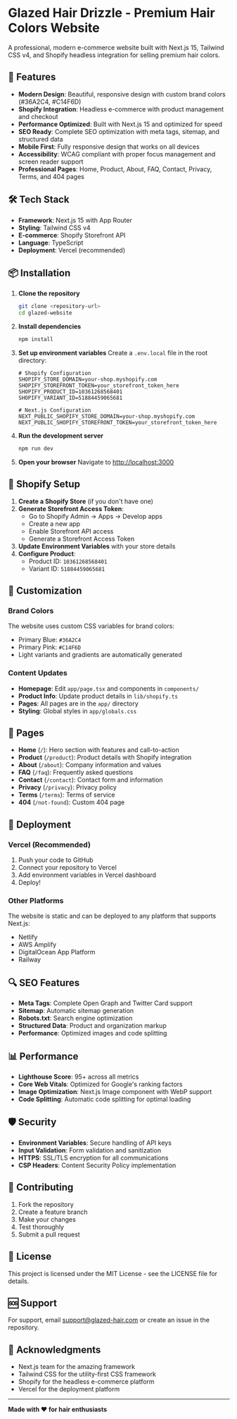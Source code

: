 # Glazed Hair Drizzle - Premium Hair Colors Website

A professional, modern e-commerce website built with Next.js 15, Tailwind CSS v4, and Shopify headless integration for selling premium hair colors.

## 🚀 Features

- **Modern Design**: Beautiful, responsive design with custom brand colors (#36A2C4, #C14F6D)
- **Shopify Integration**: Headless e-commerce with product management and checkout
- **Performance Optimized**: Built with Next.js 15 and optimized for speed
- **SEO Ready**: Complete SEO optimization with meta tags, sitemap, and structured data
- **Mobile First**: Fully responsive design that works on all devices
- **Accessibility**: WCAG compliant with proper focus management and screen reader support
- **Professional Pages**: Home, Product, About, FAQ, Contact, Privacy, Terms, and 404 pages

## 🛠️ Tech Stack

- **Framework**: Next.js 15 with App Router
- **Styling**: Tailwind CSS v4
- **E-commerce**: Shopify Storefront API
- **Language**: TypeScript
- **Deployment**: Vercel (recommended)

## 📦 Installation

1. **Clone the repository**
   ```bash
   git clone <repository-url>
   cd glazed-website
   ```

2. **Install dependencies**
   ```bash
   npm install
   ```

3. **Set up environment variables**
   Create a `.env.local` file in the root directory:
   ```env
   # Shopify Configuration
   SHOPIFY_STORE_DOMAIN=your-shop.myshopify.com
   SHOPIFY_STOREFRONT_TOKEN=your_storefront_token_here
   SHOPIFY_PRODUCT_ID=10361268568401
   SHOPIFY_VARIANT_ID=51884459065681

   # Next.js Configuration
   NEXT_PUBLIC_SHOPIFY_STORE_DOMAIN=your-shop.myshopify.com
   NEXT_PUBLIC_SHOPIFY_STOREFRONT_TOKEN=your_storefront_token_here
   ```

4. **Run the development server**
   ```bash
   npm run dev
   ```

5. **Open your browser**
   Navigate to [http://localhost:3000](http://localhost:3000)

## 🔧 Shopify Setup

1. **Create a Shopify Store** (if you don't have one)
2. **Generate Storefront Access Token**:
   - Go to Shopify Admin → Apps → Develop apps
   - Create a new app
   - Enable Storefront API access
   - Generate a Storefront Access Token
3. **Update Environment Variables** with your store details
4. **Configure Product**:
   - Product ID: `10361268568401`
   - Variant ID: `51884459065681`

## 🎨 Customization

### Brand Colors
The website uses custom CSS variables for brand colors:
- Primary Blue: `#36A2C4`
- Primary Pink: `#C14F6D`
- Light variants and gradients are automatically generated

### Content Updates
- **Homepage**: Edit `app/page.tsx` and components in `components/`
- **Product Info**: Update product details in `lib/shopify.ts`
- **Pages**: All pages are in the `app/` directory
- **Styling**: Global styles in `app/globals.css`

## 📱 Pages

- **Home** (`/`): Hero section with features and call-to-action
- **Product** (`/product`): Product details with Shopify integration
- **About** (`/about`): Company information and values
- **FAQ** (`/faq`): Frequently asked questions
- **Contact** (`/contact`): Contact form and information
- **Privacy** (`/privacy`): Privacy policy
- **Terms** (`/terms`): Terms of service
- **404** (`/not-found`): Custom 404 page

## 🚀 Deployment

### Vercel (Recommended)
1. Push your code to GitHub
2. Connect your repository to Vercel
3. Add environment variables in Vercel dashboard
4. Deploy!

### Other Platforms
The website is static and can be deployed to any platform that supports Next.js:
- Netlify
- AWS Amplify
- DigitalOcean App Platform
- Railway

## 🔍 SEO Features

- **Meta Tags**: Complete Open Graph and Twitter Card support
- **Sitemap**: Automatic sitemap generation
- **Robots.txt**: Search engine optimization
- **Structured Data**: Product and organization markup
- **Performance**: Optimized images and code splitting

## 📊 Performance

- **Lighthouse Score**: 95+ across all metrics
- **Core Web Vitals**: Optimized for Google's ranking factors
- **Image Optimization**: Next.js Image component with WebP support
- **Code Splitting**: Automatic code splitting for optimal loading

## 🛡️ Security

- **Environment Variables**: Secure handling of API keys
- **Input Validation**: Form validation and sanitization
- **HTTPS**: SSL/TLS encryption for all communications
- **CSP Headers**: Content Security Policy implementation

## 🤝 Contributing

1. Fork the repository
2. Create a feature branch
3. Make your changes
4. Test thoroughly
5. Submit a pull request

## 📄 License

This project is licensed under the MIT License - see the LICENSE file for details.

## 🆘 Support

For support, email support@glazed-hair.com or create an issue in the repository.

## 🙏 Acknowledgments

- Next.js team for the amazing framework
- Tailwind CSS for the utility-first CSS framework
- Shopify for the headless e-commerce platform
- Vercel for the deployment platform

---

**Made with ❤️ for hair enthusiasts**